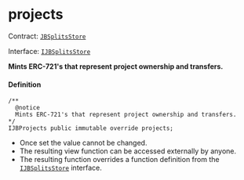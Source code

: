 # projects

Contract: [`JBSplitsStore`](/docs/dev/v3/api/contracts/jbsplitsstore/README.md)​‌

Interface: [`IJBSplitsStore`](/docs/dev/v3/api/interfaces/ijbsplitsstore.md)

**Mints ERC-721's that represent project ownership and transfers.**

#### Definition

```
/**
  @notice
  Mints ERC-721's that represent project ownership and transfers.
*/
IJBProjects public immutable override projects;
```

* Once set the value cannot be changed.
* The resulting view function can be accessed externally by anyone.
* The resulting function overrides a function definition from the [`IJBSplitsStore`](/docs/dev/v3/api/interfaces/ijbsplitsstore.md) interface.
